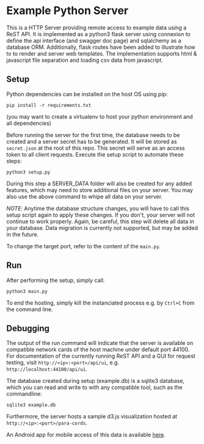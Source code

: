 # Example Python Server

This is a HTTP Server providing remote access to example data using a ReST API. It is implemented as a python3 flask server using connexion to define the api interface (and swagger doc page) and sqlalchemy as a database ORM. Additionally, flask routes have been added to illustrate how to to render and server web templates. The implementation supports html & javascript file separation and loading csv data from javascript.

## Setup

Python dependencies can be installed on the host OS using pip:

```
pip install -r requirements.txt
```

(you may want to create a virtualenv to host your python environment and all dependencies)

Before running the server for the first time, the database needs to be created and a server secret has to be generated. It will be stored as ```secret.json``` at the root of this repo. This secret will serve as an access token to all client requests. Execute the setup script to automate these steps:

```
python3 setup.py
```

During this step a SERVER_DATA folder will also be created for any added features, which may need to store additional files on your server. You may also use the above command to whipe all data on your server. 

*NOTE*: Anytime the database structure changes, you will have to call this setup script again to apply these changes. If you don't, your server will not continue to work properly. Again, be careful, this step will delete all data in your database. Data migration is currently not supported, but may be added in the future. 

To change the target port, refer to the content of the ```main.py```.

## Run

After performing the setup, simply call:

```
python3 main.py
```

To end the hosting, simply kill the instanciated process e.g. by ```Ctrl+C``` from the command line.

## Debugging

The output of the run command will indicate that the server is available on compatible network cards of the host machine under default port 44100. For documentation of the currently running ReST API and a GUI for request testing, visit ```http://<ip>:<port>/api/ui```, e.g. ```http://localhost:44100/api/ui```.

The database created during setup (example.db) is a sqlite3 database, which you can read and write to with any compatible tool, such as the commandline:

```
sqlite3 example.db
```

Furthermore, the server hosts a sample d3.js visualization hosted at ```http://<ip>:<port>/para-cords```.

An Android app for mobile access of this data is available [here](https://github.com/b00dle/example-android-app).